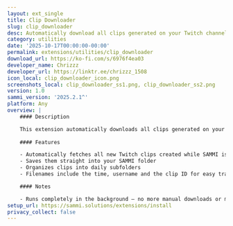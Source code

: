 ```yaml
---
layout: ext_single
title: Clip Downloader
slug: clip_downloader
desc: Automatically download all clips generated on your Twitch channel
category: utilities
date: '2025-10-17T00:00:00-00:00'
permalink: extensions/utilities/clip_downloader
download_url: https://ko-fi.com/s/6976f4ea03
developer_name: Chrizzz
developer_url: https://linktr.ee/chrizzz_1508
icon_local: clip_downloader_icon.png
screenshots_local: clip_downloader_ss1.png, clip_downloader_ss2.png
version: 1.0
sammi_version: '2025.2.1^'
platform: Any
overview: |
    #### Description

    This extension automatically downloads all clips generated on your Twitch channel
    
    #### Features

    - Automatically fetches all new Twitch clips created while SAMMI is open
    - Saves them straight into your SAMMI folder
    - Organizes clips into daily subfolders
    - Filenames include the time, username and the clip ID for easy tracking   

    #### Notes

    - Runs completely in the background – no more manual downloads or messy folders
setup_url: https://sammi.solutions/extensions/install
privacy_collect: false
---
```

